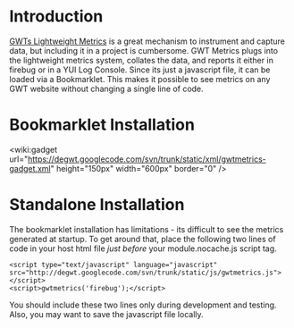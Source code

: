 # Introduction #
[GWTs Lightweight Metrics](http://code.google.com/webtoolkit/doc/latest/DevGuideLightweightMetrics.html) is a great mechanism to instrument and capture data, but including it in a project is cumbersome. GWT Metrics plugs into the lightweight metrics system, collates the data, and reports it either in firebug or in a YUI Log Console. Since its just a javascript file, it can be loaded via a Bookmarklet. This makes it possible to see metrics on any GWT website without changing a single line of code.


# Bookmarklet Installation #
&lt;wiki:gadget url="https://degwt.googlecode.com/svn/trunk/static/xml/gwtmetrics-gadget.xml" height="150px" width="600px" border="0" /&gt;

# Standalone Installation #
The bookmarklet installation has limitations - its difficult to see the metrics generated at startup. To get around that, place the following two lines of code in your host html file _just before_ your module.nocache.js script tag.

```
<script type="text/javascript" language="javascript" src="http://degwt.googlecode.com/svn/trunk/static/js/gwtmetrics.js"></script>
<script>gwtmetrics('firebug');</script>
```

You should include these two lines only during development and testing. Also, you may want to save the javascript file locally.